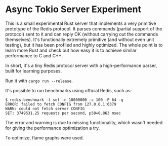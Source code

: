 # Async Tokio Server Experiment

This is a small experimental Rust server that implements a very primitive
prototype of the Redis protocol. It parses commands (partial support of the
protocol) sent to it and can reply OK (without carrying out the commands
themselves). It's functionally extremely primitive (and without even unit
testing), but it has been profiled and highly optimized. The whole point is to
learn more Rust and check out how easy it is to achieve similar performance to C
and C++.

In short, it's a tiny Redis protocol server with a high-performance parser,
built for learning purposes.

Run it with `cargo run --release`.

It's possible to run benchmarks using official Redis, such as:

    $ redis-benchmark -t set -n 10000000 -c 100 -P 64 -q
    ERROR: failed to fetch CONFIG from 127.0.0.1:6379
    WARN: could not fetch server CONFIG
    SET: 3749531.25 requests per second, p50=0.863 msec 

The error and warning is due to missing functionality, which wasn't needed for
giving the performance optimization a try.

To optimize, flame graphs were used.
